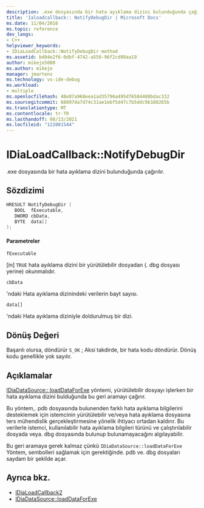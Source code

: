 ```yaml
---
description: .exe dosyasında bir hata ayıklama dizini bulunduğunda çağırılır.
title: 'Ialoadcallback:: NotifyDebugDir | Microsoft Docs'
ms.date: 11/04/2016
ms.topic: reference
dev_langs:
- C++
helpviewer_keywords:
- IDiaLoadCallback::NotifyDebugDir method
ms.assetid: bd04e2f6-0dbf-4742-a556-96f2cd99aa19
author: mikejo5000
ms.author: mikejo
manager: jmartens
ms.technology: vs-ide-debug
ms.workload:
- multiple
ms.openlocfilehash: 48e87a968eea1ad35796a495d76584488bdac332
ms.sourcegitcommit: 68897da7d74c31ae1ebf5d47c7b5ddc9b108265b
ms.translationtype: MT
ms.contentlocale: tr-TR
ms.lasthandoff: 08/13/2021
ms.locfileid: "122081544"
---
```

# <a name="idialoadcallbacknotifydebugdir"></a>IDiaLoadCallback::NotifyDebugDir
.exe dosyasında bir hata ayıklama dizini bulunduğunda çağırılır.

## <a name="syntax"></a>Sözdizimi

```C++
HRESULT NotifyDebugDir ( 
   BOOL  fExecutable,
   DWORD cbData,
   BYTE  data[]
);
```

#### <a name="parameters"></a>Parametreler
 `fExecutable`

[in] `TRUE` hata ayıklama dizini bir yürütülebilir dosyadan (. dbg dosyası yerine) okunmalıdır.

 `cbData`

'ndaki Hata ayıklama dizinindeki verilerin bayt sayısı.

 `data[]`

'ndaki Hata ayıklama diziniyle doldurulmuş bir dizi.

## <a name="return-value"></a>Dönüş Değeri
 Başarılı olursa, döndürür `S_OK` ; Aksi takdirde, bir hata kodu döndürür. Dönüş kodu genellikle yok sayılır.

## <a name="remarks"></a>Açıklamalar
 [IDiaDataSource:: loadDataForExe](../../debugger/debug-interface-access/idiadatasource-loaddataforexe.md) yöntemi, yürütülebilir dosyayı işlerken bir hata ayıklama dizini bulduğunda bu geri aramayı çağırır.

 Bu yöntem,. pdb dosyasında bulunenden farklı hata ayıklama bilgilerini desteklemek için istemcinin yürütülebilir ve/veya hata ayıklama dosyasına ters mühendislik gerçekleştirmesine yönelik ihtiyacı ortadan kaldırır. Bu verilerle istemci, kullanılabilir hata ayıklama bilgileri türünü ve çalıştırılabilir dosyada veya. dbg dosyasında bulunup bulunamayacağını algılayabilir.

 Bu geri aramaya gerek kalmaz çünkü `IDiaDataSource::loadDataForExe` Yöntem, sembolleri sağlamak için gerektiğinde. pdb ve. dbg dosyaları saydam bir şekilde açar.

## <a name="see-also"></a>Ayrıca bkz.
- [IDiaLoadCallback2](../../debugger/debug-interface-access/idialoadcallback2.md)
- [IDiaDataSource::loadDataForExe](../../debugger/debug-interface-access/idiadatasource-loaddataforexe.md)
